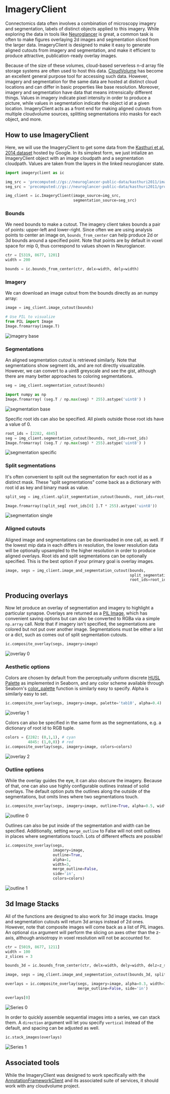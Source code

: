 # ImageryClient

Connectomics data often involves a combination of microscopy imagery and segmentation, labels of distinct objects applied to this imagery.
While exploring the data in tools like [Neuroglancer](https://github.com/google/neuroglancer) is great, a common task is often to make figures overlaying 2d images and segmentation sliced from the larger data.
ImageryClient is designed to make it easy to generate aligned cutouts from imagery and segmentation, and make it efficient to produce attractive, publication-ready overlay images.

Because of the size of these volumes, cloud-based serverless n-d array file storage systems are often used to host this data.
[CloudVolume](https://github.com/seung-lab/cloud-volume/) has become an excellent general purpose tool for accessing such data.
However, imagery and segmentation for the same data are hosted at distinct cloud locations and can differ in basic properties like base resolution.
Moreover, imagery and segmentation have data that means intrensically different things.
Values in imagery indicate pixel intensity in order to produce a picture, while values in segmentation indicate the object id at a given location.
ImageryClient acts as a front end for making aligned cutouts from multiple cloudvolume sources, splitting segmentations into masks for each object, and more.

## How to use ImageryClient

Here, we will use the ImageryClient to get some data from the [Kasthuri et al. 2014 dataset](https://neuroglancer-demo.appspot.com/fafb.html#!gs://fafb-ffn1/main_ng.json) hosted by Google.
In its simplest form, we just intialize an ImageryClient object with an image cloudpath and a segmentation cloudpath.
Values are taken from the layers in the linked neuroglancer state.

```python
import imageryclient as ic

img_src = 'precomputed://gs://neuroglancer-public-data/kasthuri2011/image_color_corrected'
seg_src = 'precomputed://gs://neuroglancer-public-data/kasthuri2011/ground_truth'

img_client = ic.ImageryClient(image_source=img_src,
                              segmentation_source=seg_src)
```

### Bounds

We need bounds to make a cutout.
The imagery client takes bounds a pair of points: upper-left and lower-right.
Since often we are using analysis points to center an image on, `bounds_from_center` can help produce 2d or 3d bounds around a specified point.
Note that points are by default in voxel space for mip 0, thus correspond to values shown in Neuroglancer.

```python
ctr = [5319, 8677, 1201]
width = 200

bounds = ic.bounds_from_center(ctr, delx=width, dely=width)
```

### Imagery

We can download an image cutout from the bounds directly as an numpy array:

```python
image = img_client.image_cutout(bounds)

# Use PIL to visualize
from PIL import Image
Image.fromarray(image.T)
```

![imagery base](example_images/img_base.png)

### Segmentations

An aligned segmentation cutout is retrieved similarly.
Note that segmentations show segment ids, and are not directly visualizable.
However, we can convert to a uint8 greyscale and see the gist, although there are many better approaches to coloring segmentations.

```python
seg = img_client.segmentation_cutout(bounds)

import numpy as np
Image.fromarray( (seg.T / np.max(seg) * 255).astype('uint8') )
```

![segmentation base](example_images/seg_base.png)

Specific root ids can also be specified. All pixels outside those root ids have a value of 0.

```python
root_ids = [2282, 4845]
seg = img_client.segmentation_cutout(bounds, root_ids=root_ids)
Image.fromarray( (seg.T / np.max(seg) * 255).astype('uint8') )
```

![segmentation specific](example_images/seg_specific.png)


### Split segmentations

It's often convenient to split out the segmentation for each root id as a distinct mask. These "split segmentations" come back as a dictionary with root id as key and binary mask as value.

```python
split_seg = img_client.split_segmentation_cutout(bounds, root_ids=root_ids)

Image.fromarray((split_seg[ root_ids[0] ].T * 255).astype('uint8'))
```

![segmentation single](example_images/seg_single.png)


### Aligned cutouts

Aligned image and segmentations can be downloaded in one call, as well.
If the lowest mip data in each differs in resolution, the lower resolution data will be optionally upsampled to the higher resolution in order to produce aligned overlays.
Root ids and split segmentations can be optionally specified. This is the best option if your primary goal is overlay images.

```python
image, segs = img_client.image_and_segmentation_cutout(bounds,
                                                       split_segmentations=True,
                                                       root_ids=root_ids)
```

## Producing overlays

Now let produce an overlay of segmentation and imagery to highlight a particular synapse.
Overlays are returned as a [PIL Image](https://pillow.readthedocs.io/en/stable/), which has convenient saving options but can also be converted to RGBa via a simple `np.array` call.
Note that if imagery isn't specified, the segmentations are colored but not put over another image.
Segmentations must be either a list or a dict, such as comes out of split segmentation cutouts.

```python
ic.composite_overlay(segs, imagery=image)
```
![overlay 0](example_images/seg_overlay_0.png)

### Aesthetic options

Colors are chosen by default from the perceptually uniform discrete [HUSL Palette](https://seaborn.pydata.org/generated/seaborn.husl_palette.html) as implemented in Seaborn, and any color scheme available through Seaborn's [color_palette](https://seaborn.pydata.org/generated/seaborn.color_palette.html?highlight=color_palette) function is similarly easy to specify.
Alpha is similarly easy to set.

```python
ic.composite_overlay(segs, imagery=image, palette='tab10', alpha=0.4)
```

![overlay 1](example_images/seg_overlay_1.png)

Colors can also be specified in the same form as the segmentations, e.g. a dictionary of root id to RGB tuple.

```python
colors = {2282: (0,1,1), # cyan
          4845: (1,0,0)} # red
ic.composite_overlay(segs, imagery=image, colors=colors)
```

![overlay 2](example_images/seg_overlay_2.png)

### Outline options

While the overlay guides the eye, it can also obscure the imagery.
Because of that, one can also use highly configurable outlines instead of solid overlays.
The default option puts the outlines along the outside of the segmentations, but omits lines where two segmentations touch.

```python
ic.composite_overlay(segs, imagery=image, outline=True, alpha=0.5, width=15, colors=colors)
```

![outline 0](example_images/seg_outline_0.png)

Outlines can also be put inside of the segmentation and width can be specified.
Additionally, setting `merge_outline` to False will not omit outlines in places where segmentations touch.
Lots of different effects are possible!

```python
ic.composite_overlay(segs,
                     imagery=image,
                     outline=True,
                     alpha=1,
                     width=3,
                     merge_outline=False,
                     side='in',
                     colors=colors)
```

![outline 1](example_images/seg_outline_1.png)

## 3d Image Stacks

All of the functions are designed to also work for 3d image stacks.
Image and segmentation cutouts will return 3d arrays instead of 2d ones.
However, note that composite images will come back as a list of PIL images.
An optional `dim` argument will perform the slicing on axes other than the z-axis, although anisotropy in voxel resolution will not be accounted for.

```python
ctr = [5019, 8677, 1211]
width = 100
z_slices = 3

bounds_3d = ic.bounds_from_center(ctr, delx=width, dely=width, delz=z_slices)

image, segs = img_client.image_and_segmentation_cutout(bounds_3d, split_segmentations=True)

overlays = ic.composite_overlay(segs, imagery=image, alpha=0.3, width=3,
                                merge_outline=False, side='in')

overlays[0]
```

![Series 0](example_images/seg_series_0.png)

In order to quickly assemble sequential images into a series, we can stack them.
A `direction` argument will let you specify `vertical` instead of the default, and spacing can be adjusted as well.

```python
ic.stack_images(overlays)
```

![Series 1](example_images/seg_series_full.png)

## Associated tools

While the ImageryClient was designed to work specifically with the [AnnotationFrameworkClient](https://github.com/seung-lab/AnnotationFrameworkClient)
and its associated suite of services, it should work with any cloudvolume project.

